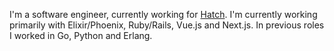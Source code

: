 I'm a software engineer, currently working for [Hatch](https://hatchcare.com/). I'm currently working primarily with Elixir/Phoenix, Ruby/Rails, Vue.js and Next.js. In previous roles I worked in Go, Python and Erlang.
<!--
**slyeargin/slyeargin** is a ✨ _special_ ✨ repository because its `README.md` (this file) appears on your GitHub profile.

Here are some ideas to get you started:

- 🔭 I’m currently working on ...
- 🌱 I’m currently learning ...
- 👯 I’m looking to collaborate on ...
- 🤔 I’m looking for help with ...
- 💬 Ask me about ...
- 📫 How to reach me: ...
- 😄 Pronouns: ...
- ⚡ Fun fact: ...
-->
